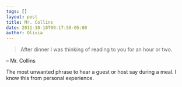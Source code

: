 ```yaml
---
tags: []
layout: post
title: Mr. Collins
date: 2011-10-18T09:17:59-05:00
author: Olivia
---
```


> After dinner I was thinking of reading to you for an hour or two.

– Mr. Collins

The most unwanted phrase to hear a guest or host say during a meal. I know this from personal experience. 
